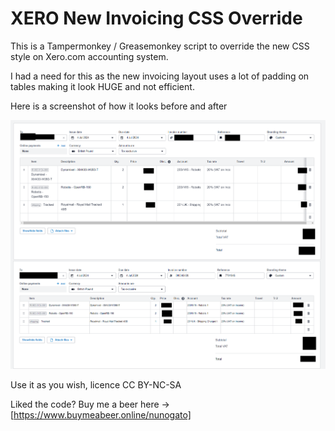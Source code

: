 # XERO New Invoicing CSS Override

This is a Tampermonkey / Greasemonkey script to override the new CSS style on Xero.com accounting system.

I had a need for this as the new invoicing layout uses a lot of padding on tables making it look HUGE and not efficient.

Here is a screenshot of how it looks before and after

![before and after screenshot](https://github.com/nunogato/xeroCSSOverride/blob/main/DiffScreenshot.png?raw=true)


Use it as you wish, licence CC BY-NC-SA

Liked the code? Buy me a beer here -> [https://www.buymeabeer.online/nunogato]
